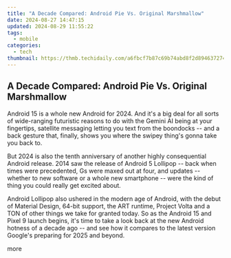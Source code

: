 ```yaml
---
title: "A Decade Compared: Android Pie Vs. Original Marshmallow"
date: 2024-08-27 14:47:15
updated: 2024-08-29 11:55:22
tags:
  - mobile
categories:
  - tech
thumbnail: https://thmb.techidaily.com/a6fbcf7b87c69b74abd8f2d894637274c942b2c57ba584189354e0290ce20d66.jpg
---
```


## A Decade Compared: Android Pie Vs. Original Marshmallow

Android 15 is a whole new Android for 2024\. And it's a big deal for all sorts of wide-ranging futuristic reasons to do with the Gemini AI being at your fingertips, satellite messaging letting you text from the boondocks -- and a back gesture that, finally, shows you where the swipey thing's gonna take you back to.  
  
 But 2024 is also the tenth anniversary of another highly consequential Android release. 2014 saw the release of Android 5 Lollipop -- back when times were precedented, Gs were maxed out at four, and updates -- whether to new software or a whole new smartphone -- were the kind of thing you could really get excited about.  
  
 Android Lollipop also ushered in the modern age of Android, with the debut of Material Design, 64-bit support, the ART runtime, Project Volta and a TON of other things we take for granted today. So as the Android 15 and Pixel 9 launch begins, it's time to take a look back at the new Android hotness of a decade ago -- and see how it compares to the latest version Google's preparing for 2025 and beyond.

more

<ins class="adsbygoogle"
     style="display:block"
     data-ad-format="autorelaxed"
     data-ad-client="ca-pub-7571918770474297"
     data-ad-slot="1223367746"></ins>



<ins class="adsbygoogle"
     style="display:block"
     data-ad-client="ca-pub-7571918770474297"
     data-ad-slot="8358498916"
     data-ad-format="auto"
     data-full-width-responsive="true"></ins>
